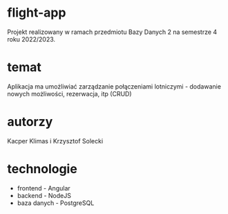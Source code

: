 # flight-app
Projekt realizowany w ramach przedmiotu Bazy Danych 2 na semestrze 4 roku 2022/2023.

# temat
Aplikacja ma umożliwiać zarządzanie połączeniami lotniczymi - dodawanie nowych możliwości, rezerwacja, itp (CRUD)

# autorzy
Kacper Klimas i Krzysztof Solecki

# technologie
 - frontend - Angular
 - backend - NodeJS
 - baza danych - PostgreSQL

